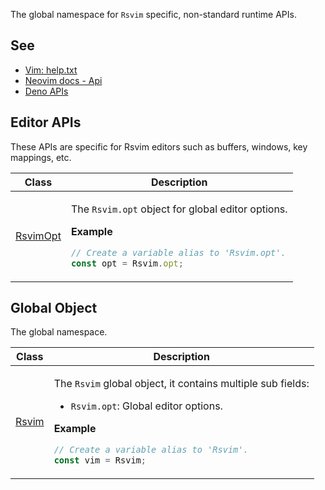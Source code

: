 The global namespace for `Rsvim` specific, non-standard runtime APIs.

## See

 - [Vim: help.txt](https://vimhelp.org/)
 - [Neovim docs - Api](https://neovim.io/doc/user/api.html)
 - [Deno APIs](https://docs.deno.com/api/deno/)

## Editor APIs

These APIs are specific for Rsvim editors such as buffers, windows, key mappings, etc.

<table>
<thead>
<tr>
<th>Class</th>
<th>Description</th>
</tr>
</thead>
<tbody>
<tr>
<td>

[RsvimOpt](classes/RsvimOpt.md)

</td>
<td>

The `Rsvim.opt` object for global editor options.

**Example**

```javascript
// Create a variable alias to 'Rsvim.opt'.
const opt = Rsvim.opt;
```

</td>
</tr>
</tbody>
</table>

## Global Object

The global namespace.

<table>
<thead>
<tr>
<th>Class</th>
<th>Description</th>
</tr>
</thead>
<tbody>
<tr>
<td>

[Rsvim](classes/Rsvim.md)

</td>
<td>

The `Rsvim` global object, it contains multiple sub fields:

- `Rsvim.opt`: Global editor options.

**Example**

```javascript
// Create a variable alias to 'Rsvim'.
const vim = Rsvim;
```

</td>
</tr>
</tbody>
</table>
